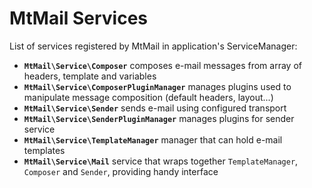 MtMail Services
===============

List of services registered by MtMail in application's ServiceManager:

* **`MtMail\Service\Composer`** composes e-mail messages from array of headers, template and variables
* **`MtMail\Service\ComposerPluginManager`** manages plugins used to manipulate message composition (default headers, layout...)
* **`MtMail\Service\Sender`** sends e-mail using configured transport
* **`MtMail\Service\SenderPluginManager`** manages plugins for sender service
* **`MtMail\Service\TemplateManager`** manager that can hold e-mail templates
* **`MtMail\Service\Mail`** service that wraps together `TemplateManager`, `Composer` and `Sender`, providing handy interface
